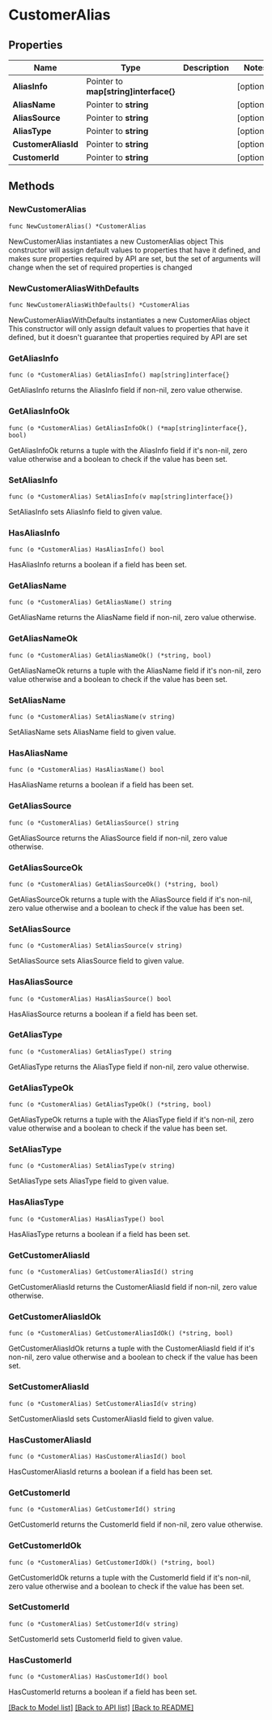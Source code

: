 # CustomerAlias

## Properties

Name | Type | Description | Notes
------------ | ------------- | ------------- | -------------
**AliasInfo** | Pointer to **map[string]interface{}** |  | [optional] 
**AliasName** | Pointer to **string** |  | [optional] 
**AliasSource** | Pointer to **string** |  | [optional] 
**AliasType** | Pointer to **string** |  | [optional] 
**CustomerAliasId** | Pointer to **string** |  | [optional] 
**CustomerId** | Pointer to **string** |  | [optional] 

## Methods

### NewCustomerAlias

`func NewCustomerAlias() *CustomerAlias`

NewCustomerAlias instantiates a new CustomerAlias object
This constructor will assign default values to properties that have it defined,
and makes sure properties required by API are set, but the set of arguments
will change when the set of required properties is changed

### NewCustomerAliasWithDefaults

`func NewCustomerAliasWithDefaults() *CustomerAlias`

NewCustomerAliasWithDefaults instantiates a new CustomerAlias object
This constructor will only assign default values to properties that have it defined,
but it doesn't guarantee that properties required by API are set

### GetAliasInfo

`func (o *CustomerAlias) GetAliasInfo() map[string]interface{}`

GetAliasInfo returns the AliasInfo field if non-nil, zero value otherwise.

### GetAliasInfoOk

`func (o *CustomerAlias) GetAliasInfoOk() (*map[string]interface{}, bool)`

GetAliasInfoOk returns a tuple with the AliasInfo field if it's non-nil, zero value otherwise
and a boolean to check if the value has been set.

### SetAliasInfo

`func (o *CustomerAlias) SetAliasInfo(v map[string]interface{})`

SetAliasInfo sets AliasInfo field to given value.

### HasAliasInfo

`func (o *CustomerAlias) HasAliasInfo() bool`

HasAliasInfo returns a boolean if a field has been set.

### GetAliasName

`func (o *CustomerAlias) GetAliasName() string`

GetAliasName returns the AliasName field if non-nil, zero value otherwise.

### GetAliasNameOk

`func (o *CustomerAlias) GetAliasNameOk() (*string, bool)`

GetAliasNameOk returns a tuple with the AliasName field if it's non-nil, zero value otherwise
and a boolean to check if the value has been set.

### SetAliasName

`func (o *CustomerAlias) SetAliasName(v string)`

SetAliasName sets AliasName field to given value.

### HasAliasName

`func (o *CustomerAlias) HasAliasName() bool`

HasAliasName returns a boolean if a field has been set.

### GetAliasSource

`func (o *CustomerAlias) GetAliasSource() string`

GetAliasSource returns the AliasSource field if non-nil, zero value otherwise.

### GetAliasSourceOk

`func (o *CustomerAlias) GetAliasSourceOk() (*string, bool)`

GetAliasSourceOk returns a tuple with the AliasSource field if it's non-nil, zero value otherwise
and a boolean to check if the value has been set.

### SetAliasSource

`func (o *CustomerAlias) SetAliasSource(v string)`

SetAliasSource sets AliasSource field to given value.

### HasAliasSource

`func (o *CustomerAlias) HasAliasSource() bool`

HasAliasSource returns a boolean if a field has been set.

### GetAliasType

`func (o *CustomerAlias) GetAliasType() string`

GetAliasType returns the AliasType field if non-nil, zero value otherwise.

### GetAliasTypeOk

`func (o *CustomerAlias) GetAliasTypeOk() (*string, bool)`

GetAliasTypeOk returns a tuple with the AliasType field if it's non-nil, zero value otherwise
and a boolean to check if the value has been set.

### SetAliasType

`func (o *CustomerAlias) SetAliasType(v string)`

SetAliasType sets AliasType field to given value.

### HasAliasType

`func (o *CustomerAlias) HasAliasType() bool`

HasAliasType returns a boolean if a field has been set.

### GetCustomerAliasId

`func (o *CustomerAlias) GetCustomerAliasId() string`

GetCustomerAliasId returns the CustomerAliasId field if non-nil, zero value otherwise.

### GetCustomerAliasIdOk

`func (o *CustomerAlias) GetCustomerAliasIdOk() (*string, bool)`

GetCustomerAliasIdOk returns a tuple with the CustomerAliasId field if it's non-nil, zero value otherwise
and a boolean to check if the value has been set.

### SetCustomerAliasId

`func (o *CustomerAlias) SetCustomerAliasId(v string)`

SetCustomerAliasId sets CustomerAliasId field to given value.

### HasCustomerAliasId

`func (o *CustomerAlias) HasCustomerAliasId() bool`

HasCustomerAliasId returns a boolean if a field has been set.

### GetCustomerId

`func (o *CustomerAlias) GetCustomerId() string`

GetCustomerId returns the CustomerId field if non-nil, zero value otherwise.

### GetCustomerIdOk

`func (o *CustomerAlias) GetCustomerIdOk() (*string, bool)`

GetCustomerIdOk returns a tuple with the CustomerId field if it's non-nil, zero value otherwise
and a boolean to check if the value has been set.

### SetCustomerId

`func (o *CustomerAlias) SetCustomerId(v string)`

SetCustomerId sets CustomerId field to given value.

### HasCustomerId

`func (o *CustomerAlias) HasCustomerId() bool`

HasCustomerId returns a boolean if a field has been set.


[[Back to Model list]](../../README.md#documentation-for-models) [[Back to API list]](../../README.md#documentation-for-api-endpoints) [[Back to README]](../../README.md)


